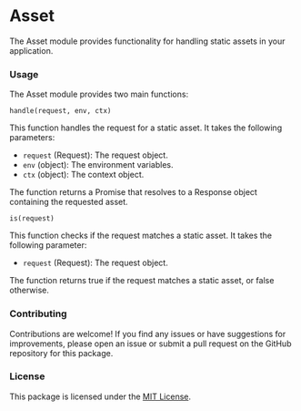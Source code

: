 # Asset

The Asset module provides functionality for handling static assets in your application.

### Usage

The Asset module provides two main functions:

`handle(request, env, ctx)`

This function handles the request for a static asset. It takes the following parameters:

- `request` (Request): The request object.
- `env` (object): The environment variables.
- `ctx` (object): The context object.

The function returns a Promise that resolves to a Response object containing the requested asset.

`is(request)`

This function checks if the request matches a static asset. It takes the following parameter:

- `request` (Request): The request object.

The function returns true if the request matches a static asset, or false otherwise.

### Contributing

Contributions are welcome! If you find any issues or have suggestions for improvements, please open an issue or submit a pull request on the GitHub repository for this package.

### License

This package is licensed under the [MIT License](https://opensource.org/licenses/MIT).
